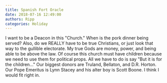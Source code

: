 ```yaml
---
title: Spanish Fort Oracle
date: 2018-07-16 12:49:00
authors: Ripp
categories: Holiday
---
```


 I want to be a Deacon in this "Church."  When is the pork dinner being served?  Also, do we REALLY have to be true Christians, or just look that way to the gullible electorate.  My true Gods are money, power, and being able to be above the law. Of course this church must have children because we need to use them for political props.  All we have to do is say "But it is for the children..."
Our biggest donors are Truland, Bellaton, and D.R. Horton.  Our Pope Emeritus is Lynn Stacey and his alter boy is Scott Boone.
I think I would fit right in.